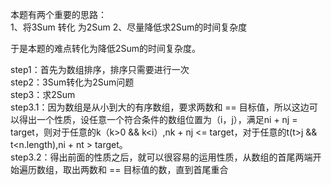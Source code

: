 本题有两个重要的思路：<br/>
1、将3Sum 转化 为2Sum
2、尽量降低求2Sum的时间复杂度

于是本题的难点转化为降低2Sum的时间复杂度。

step1：首先为数组排序，排序只需要进行一次<br/>
step2：3Sum转化为2Sum问题<br/>
step3：求2Sum<br/>
step3.1：因为数组是从小到大的有序数组，要求两数和 == 目标值，所以这边可以得出一个性质，设任意一个符合条件的数组位置为（i，j），满足ni + nj = target，则对于任意的k（k>0 && k<i）,nk + nj <= target，对于任意的t(t>j && t<n.length),ni + nt > target。<br/>
step3.2：得出前面的性质之后，就可以很容易的运用性质，从数组的首尾两端开始遍历数组，取出两数和 == 目标值的数，直到首尾重合
